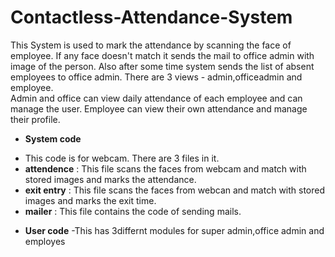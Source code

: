 # Contactless-Attendance-System

This System is used to mark the attendance by scanning the face of employee. If any face doesn't match it sends the mail to office admin with image of the person. Also after some time system sends the list of absent employees to office admin.
There are 3 views - admin,officeadmin and employee.  
Admin and office can view daily attendance of each employee and can manage the user.
Employee can view their own attendance and manage their profile.

* **System code**
- This code is for webcam. There are 3 files in it.
- **attendence** : This file scans the faces from webcam and match with stored images and marks the attendance.
- **exit entry** : This file scans the faces from webcan and match with stored images and marks the exit time.
- **mailer** : This file contains the code of sending mails.

* **User code**
-This has 3differnt modules for super admin,office admin and employes
